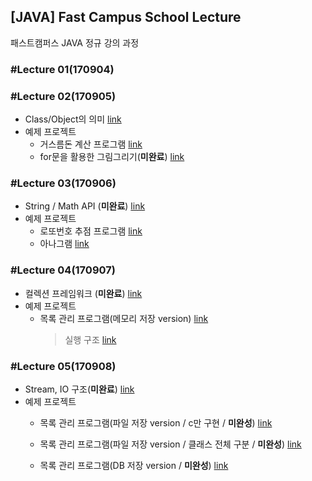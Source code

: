 ## [JAVA] Fast Campus School Lecture

패스트캠퍼스 JAVA 정규 강의 과정

### #Lecture 01(170904)

### #Lecture 02(170905)

* Class/Object의 의미 [link](https://github.com/RicheyHans/-JAVA-FC_School_Lecture/blob/master/Lecture/Lecture02_170905/lecture02_170905.md)
* 예제 프로젝트
  * 거스름돈 계산 프로그램 [link](https://github.com/RicheyHans/-JAVA-FC_School_Lecture/blob/master/Lecture/Lecture02_170905/Exercise/ChangeMoneyCalc.java)
  * for문을 활용한 그림그리기(**미완료**) [link](https://github.com/RicheyHans/-JAVA-FC_School_Lecture/tree/master/Lecture/Lecture02_170905/Exercise/FlowControllerQuiz)

### #Lecture 03(170906)

* String / Math API (**미완료**) [link](https://github.com/RicheyHans/-JAVA-FC_School_Lecture/blob/master/Lecture/Lecture03_170906/lecture03_170906.md)
* 예제 프로젝트
  * 로또번호 추점 프로그램 [link](https://github.com/RicheyHans/-JAVA-FC_School_Lecture/blob/master/Lecture/Lecture03_170906/Exercise/LottoMachine.java)
  * 아나그램 [link](https://github.com/RicheyHans/-JAVA-FC_School_Lecture/blob/master/Lecture/Lecture03_170906/Exercise/Anagram.java)

### #Lecture 04(170907)
 * 컬렉션 프레임워크 (**미완료**) [link](https://github.com/RicheyHans/-JAVA-FC_School_Lecture/blob/master/Lecture/Lecture04_170907/lecture04_170907.md)
 * 예제 프로젝트
    * 목록 관리 프로그램(메모리 저장 version) [link](https://github.com/RicheyHans/-JAVA-FC_School_Lecture/blob/master/Lecture/Lecture04_170907/Exercise/MemoMain.java)
      > 실행 구조 [link](https://github.com/RicheyHans/-JAVA-FC_School_Lecture/blob/master/Lecture/Lecture04_170907/MainMemo_Structure.pptx)

### #Lecture 05(170908)
 * Stream, IO 구조(**미완료**) [link](https://github.com/RicheyHans/-JAVA-FC_School_Lecture/blob/master/Lecture/Lecture05_170908/lecture05_170908.md)
 * 예제 프로젝트
   * 목록 관리 프로그램(파일 저장 version / c만 구현 / **미완성**) [link](https://github.com/RicheyHans/-JAVA-FC_School_Lecture/tree/master/Lecture/Lecture05_170908/Exercise)

   * 목록 관리 프로그램(파일 저장 version / 클래스 전체 구분 / **미완성**) [link]()

   * 목록 관리 프로그램(DB 저장 version / **미완성**) [link]()
